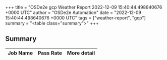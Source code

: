 +++
title = "OSDe2e gcp Weather Report 2022-12-09 15:40:44.498640676 +0000 UTC"
author = "OSDe2e Automation"
date = "2022-12-09 15:40:44.498640676 +0000 UTC"
tags = ["weather-report", "gcp"]
summary = "<table class=\"summary\"></table>"
+++
## Summary

| Job Name | Pass Rate | More detail |
|----------|-----------|-------------|




